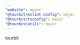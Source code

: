 ```yaml
---
"website": major
"@tourbit/eslint-config": major
"@tourbit/tsconfig": major
"@tourbit/utils": major
---
```


tourbit
